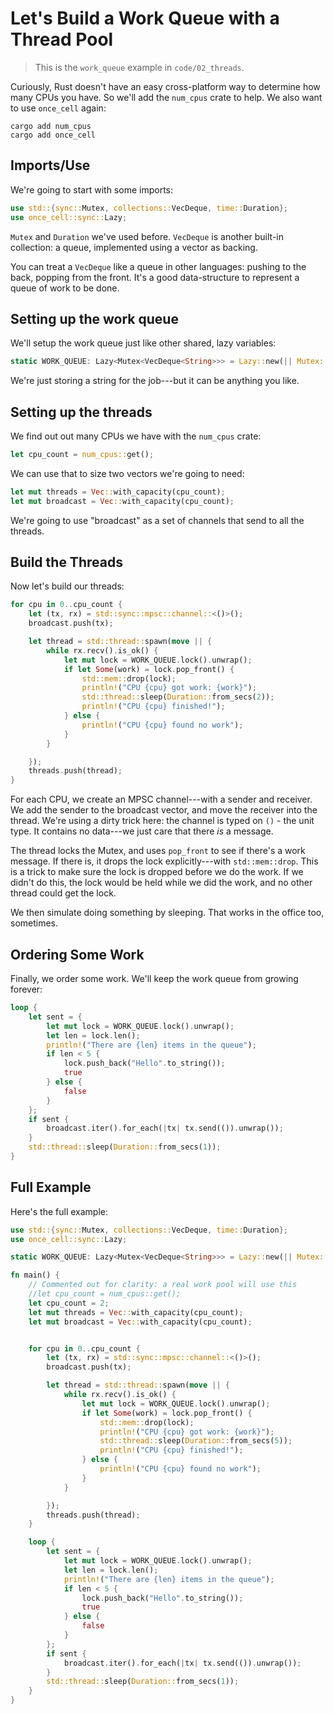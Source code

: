 # Let's Build a Work Queue with a Thread Pool

> This is the `work_queue` example in `code/02_threads`.

Curiously, Rust doesn't have an easy cross-platform way to determine how many CPUs you have. So we'll add the `num_cpus` crate to help. We also want to use `once_cell` again: 

```
cargo add num_cpus
cargo add once_cell
```

## Imports/Use

We're going to start with some imports:

```rust
use std::{sync::Mutex, collections::VecDeque, time::Duration};
use once_cell::sync::Lazy;
```

`Mutex` and `Duration` we've used before. `VecDeque` is another built-in collection: a queue, implemented using a vector as backing.

You can treat a `VecDeque` like a queue in other languages: pushing to the back, popping from the front. It's a good data-structure to represent a queue of work to be done.

## Setting up the work queue

We'll setup the work queue just like other shared, lazy variables:

```rust
static WORK_QUEUE: Lazy<Mutex<VecDeque<String>>> = Lazy::new(|| Mutex::new(VecDeque::new()));
```

We're just storing a string for the job---but it can be anything you like.

## Setting up the threads

We find out out many CPUs we have with the `num_cpus` crate:

```rust
let cpu_count = num_cpus::get();
```

We can use that to size two vectors we're going to need:

```rust
let mut threads = Vec::with_capacity(cpu_count);
let mut broadcast = Vec::with_capacity(cpu_count);
```

We're going to use "broadcast" as a set of channels that send to all the threads.

## Build the Threads

Now let's build our threads:

```rust
for cpu in 0..cpu_count {
    let (tx, rx) = std::sync::mpsc::channel::<()>();
    broadcast.push(tx);

    let thread = std::thread::spawn(move || {
        while rx.recv().is_ok() {
            let mut lock = WORK_QUEUE.lock().unwrap();
            if let Some(work) = lock.pop_front() {
                std::mem::drop(lock);
                println!("CPU {cpu} got work: {work}");
                std::thread::sleep(Duration::from_secs(2));
                println!("CPU {cpu} finished!");
            } else {
                println!("CPU {cpu} found no work");
            }
        }

    });
    threads.push(thread);
}
```

For each CPU, we create an MPSC channel---with a sender and receiver. We add the sender to the broadcast vector, and move the receiver into the thread. We're using a dirty trick here: the channel is typed on `()` - the unit type. It contains no data---we just care that there *is* a message.

The thread locks the Mutex, and uses `pop_front` to see if there's a work message. If there is, it drops the lock explicitly---with `std::mem::drop`. This is a trick to make sure the lock is dropped before we do the work. If we didn't do this, the lock would be held while we did the work, and no other thread could get the lock.

We then simulate doing something by sleeping. That works in the office too, sometimes.

## Ordering Some Work

Finally, we order some work. We'll keep the work queue from growing forever:

```rust
loop {
    let sent = {
        let mut lock = WORK_QUEUE.lock().unwrap();
        let len = lock.len();
        println!("There are {len} items in the queue");
        if len < 5 {
            lock.push_back("Hello".to_string());
            true
        } else {
            false
        }
    };
    if sent {
        broadcast.iter().for_each(|tx| tx.send(()).unwrap());
    }
    std::thread::sleep(Duration::from_secs(1));
}
```

## Full Example

Here's the full example:

```rust
use std::{sync::Mutex, collections::VecDeque, time::Duration};
use once_cell::sync::Lazy;

static WORK_QUEUE: Lazy<Mutex<VecDeque<String>>> = Lazy::new(|| Mutex::new(VecDeque::new()));

fn main() {
    // Commented out for clarity: a real work pool will use this
    //let cpu_count = num_cpus::get();
    let cpu_count = 2;
    let mut threads = Vec::with_capacity(cpu_count);
    let mut broadcast = Vec::with_capacity(cpu_count);


    for cpu in 0..cpu_count {
        let (tx, rx) = std::sync::mpsc::channel::<()>();
        broadcast.push(tx);

        let thread = std::thread::spawn(move || {
            while rx.recv().is_ok() {
                let mut lock = WORK_QUEUE.lock().unwrap();
                if let Some(work) = lock.pop_front() {
                    std::mem::drop(lock);
                    println!("CPU {cpu} got work: {work}");
                    std::thread::sleep(Duration::from_secs(5));
                    println!("CPU {cpu} finished!");
                } else {
                    println!("CPU {cpu} found no work");
                }
            }

        });
        threads.push(thread);
    }

    loop {
        let sent = {
            let mut lock = WORK_QUEUE.lock().unwrap();
            let len = lock.len();
            println!("There are {len} items in the queue");
            if len < 5 {
                lock.push_back("Hello".to_string());
                true
            } else {
                false
            }
        };
        if sent {
            broadcast.iter().for_each(|tx| tx.send(()).unwrap());
        }
        std::thread::sleep(Duration::from_secs(1));
    }
}
```


